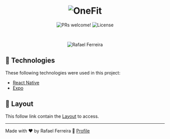 <h1 align="center">
    <img alt="OneFit" title="OneFit" src="https://play-lh.googleusercontent.com/7EALAPTL9gWHWxbRIpDHHBeKysHJVnTktWPRNZHRvtMAt3iKwD6SsYDNud1LxLJur0NZ=s180-rw" />
</h1>

<p align="center">
 <img src="https://img.shields.io/static/v1?label=Rafael&message=Ferreira&color=8257E5&labelColor=000000" alt="PRs welcome!" />

  <img alt="License" src="https://img.shields.io/static/v1?label=license&message=MIT&color=8257E5&labelColor=000000">
</p>

<br>

<p align="center">
  <img alt="Rafael Ferreira" src="https://imgur.com/8AYpfs1.png" width="auto">
</p>

## 🚀 Technologies

These following technologies were used in this project:

- [React Native](https://facebook.github.io/react-native/)
- [Expo](https://expo.io/)

## 🔖 Layout

This follow link contain the [Layout](https://is1-ssl.mzstatic.com/image/thumb/PurpleSource114/v4/f5/cf/2d/f5cf2ded-0fd4-b46f-c462-2fd3c34ae92c/f7ec11c8-c6fe-4f2f-9ebb-d22fb9660df6_EN_MAX_1.png/600x0w.png) to access.

---

Made with ♥ by Rafael Ferreira :wave: [Profile](https://www.linkedin.com/in/andersonrafaelferreira/)